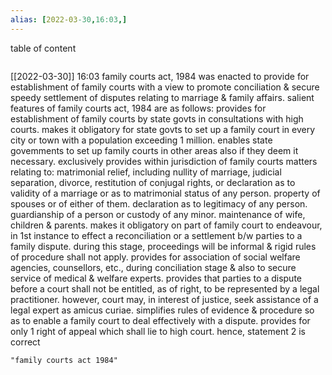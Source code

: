 ```yaml
---
alias: [2022-03-30,16:03,]
---
```


table of content
```toc
```

[[2022-03-30]] 16:03
family courts act, 1984 was enacted to provide for establishment of family courts with a view to promote
conciliation & secure speedy settlement of disputes relating to marriage & family affairs.
salient features of family courts act, 1984 are as follows:
provides for establishment of family courts by state govts in consultations with high courts.
makes it obligatory for state govts to set up a family court in every city or town with a population exceeding 1 million. 
enables state govemments to set up family courts in other areas also if they deem it necessary.
exclusively provides within jurisdiction of family courts matters relating to:
matrimonial relief, including nullity of marriage, judicial separation, divorce, restitution of conjugal rights, or declaration as to validity of a marriage or as to matrimonial status of any person.
property of spouses or of either of them.
declaration as to legitimacy of any person.
guardianship of a person or custody of any minor.
maintenance of wife, children & parents.
makes it obligatory on part of family court to endeavour, in 1st instance to effect a reconciliation or a settlement b/w parties to a family dispute.
during this stage, proceedings will be informal & rigid rules of procedure shall not apply.
provides for association of social welfare agencies, counsellors, etc., during conciliation stage & also to secure service of medical & welfare experts.
provides that parties to a dispute before a court shall not be entitled, as of right, to be represented by a legal practitioner.
however, court may, in interest of justice, seek assistance of a legal expert as amicus curiae.
simplifies rules of evidence & procedure so as to enable a family court to deal effectively with a dispute.
provides for only 1 right of appeal which shall lie to high court. hence, statement 2 is correct
```query
"family courts act 1984"
```